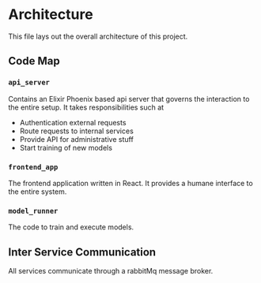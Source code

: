 # Architecture
This file lays out the overall architecture of this project.

## Code Map

### `api_server`
Contains an Elixir Phoenix based api server that governs the interaction to
the entire setup. It takes responsibilities such at

* Authentication external requests
* Route requests to internal services
* Provide API for administrative stuff
* Start training of new models

### `frontend_app`
The frontend application written in React. It provides a humane interface
to the entire system.

### `model_runner`
The code to train and execute models.

## Inter Service Communication
All services communicate through a rabbitMq message broker.